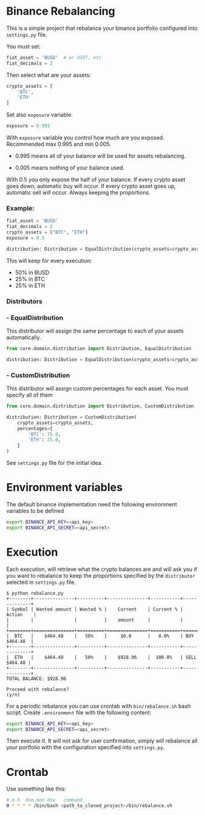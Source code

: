 # Binance Rebalancing
This is a simple project that rebalance your binance portfolio configured into `settings.py` file.

You must set:
```python
fiat_asset = 'BUSD'  # or USDT, etc
fiat_decimals = 2
```

Then select what are your assets:

```python
crypto_assets = [
    'BTC',
    'ETH'
]
```

Set also `exposure` variable:
```python
exposure = 0.995
```

With `exposure` variable you control how much are you exposed. Recommended max 0.995 and min 0.005.

- 0.995 means all of your balance will be used for assets rebalancing.

- 0.005 means nothing of your balance used.

With 0.5 you only expose the half of your balance.
If every crypto asset goes down, automatic buy will occur.
If every crypto asset goes up, automatic sell will occur.
Always keeping the proportions.

### Example:
```python
fiat_asset = 'BUSD'
fiat_decimals = 2
crypto_assets = ["BTC", "ETH"]
exposure = 0.5

distribution: Distribution = EqualDistribution(crypto_assets=crypto_assets)  # this see later
```

This will keep for every execution:
- 50% in BUSD
- 25% in BTC
- 25% in ETH

### Distributors

### - EqualDistribution
This distributor will assign the same percentage to each of your assets automatically.
```python
from core.domain.distribution import Distribution, EqualDistribution

distribution: Distribution = EqualDistribution(crypto_assets=crypto_assets)
```

### - CustomDistribution
This distributor will assign custom percentages for each asset. You must specify all of them
```python
from core.domain.distribution import Distribution, CustomDistribution

distribution: Distribution = CustomDistribution(
    crypto_assets=crypto_assets,
    percentages={
        'BTC': 75.0,
        'ETH': 25.0,
    }
)
```

See `settings.py` file for the initial idea.

# Environment variables
The default binance implementation need the following environment variables to be defined

```bash
export BINANCE_API_KEY=<api_key>
export BINANCE_API_SECRET=<api_secret>
```

# Execution

Each execution, will retrieve what the crypto balances are and will ask you if you want to rebalance to keep the proportions specified by the `distributor` selected in `settings.py` file.

```
$ python rebalance.py 
+--------+---------------+----------+---------------+-----------+--------------+
| Symbol | Wanted amount | Wanted % |    Current    | Current % |    Action    |
|        |               |          |    amount     |           |              |
+========+===============+==========+===============+===========+==============+
|  BTC   |    $464.48    |   50%    |     $0.0      |   0.0%    | BUY $464.48  |
+--------+---------------+----------+---------------+-----------+--------------+
|  ETH   |    $464.48    |   50%    |    $928.96    |  100.0%   | SELL $464.48 |
+--------+---------------+----------+---------------+-----------+--------------+
TOTAL BALANCE: $928.96

Proceed with rebalance?
(y/n) 
```

For a periodic rebalance you can use crontab with `bin/rebalance.sh` bash script. Create `.environment` file with the following content:

```bash
export BINANCE_API_KEY=<api_key>
export BINANCE_API_SECRET=<api_secret>
```

Then execute it. It will not ask for user confirmation, simply will rebalance all your portfolio with the configuration specified into `settings.py`.

# Crontab

Use something like this:

```bash
# m h  dom mon dow   command
0 * * * * /bin/bash <path_to_cloned_project>/bin/rebalance.sh
```
